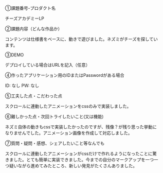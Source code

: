 ①課題番号-プロダクト名

チーズアカデミーLP

②課題内容（どんな作品か）

コンテンツは仕様書をベースに、動きで遊びました。ネズミがチーズを探しています。

③DEMO

デプロイしている場合はURLを記入（任意）

④作ったアプリケーション用のIDまたはPasswordがある場合

ID: なし
PW: なし

⑤工夫した点・こだわった点

スクロールに連動したアニメーションをcssのみで実装しました。

⑥難しかった点・次回トライしたいこと(又は機能)

ネズミ自体の動きもcssで実装したかったのですが、残像？が残り思った挙動になりませんでした。アニメーション画像を作成して対応しました。

⑦質問・疑問・感想、シェアしたいこと等なんでも

スクロールに連動したアニメーションがcssだけで作れるようになったことに驚きました。とても簡単に実装できました。今までの自分のマークアップを一つ一つ疑いながら進めてみたところ、新しい発見がたくさんありました。